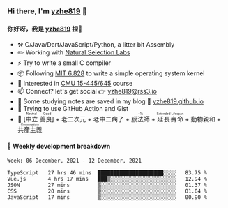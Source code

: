 ### Hi there, I'm [yzhe819](https://github.com/yzhe819) 👋

#### 你好呀，我是 [yzhe819](https://github.com/yzhe819) 捏👋

- :hammer_and_pick: C/Java/Dart/JavaScript/Python, a litter bit Assembly
- :pencil2: Working with [Natural Selection Labs](https://github.com/NaturalSelectionLabs)
- ⚡ Try to write a small C compiler
- 📦 Following [MIT 6.828](https://pdos.csail.mit.edu/6.828/2018/overview.html) to write a simple operating system kernel
- 🧪 Interested in [CMU 15-445/645](https://15445.courses.cs.cmu.edu/fall2020/) course
- 📫 Connect? let's get social 👉 yzhe819@rss3.io
- :scroll: Some studying notes are saved in my blog :space_invader: [yzhe819.github.io](https://yzhe819.github.io/)
- 🌟 Trying to use GitHub Action and Gist
- 🔑 <ruby>[中立 善良]<rp>（</rp><rt>Neutral Good</rt><rp>）</rp></ruby> + 老二次元 + 老中二病了 + <ruby>膜法師<rp>（</rp><rt>+1s</rt><rp>）</rp></ruby> + <ruby>延長壽命<rp>（</rp><rt>Extended Lifespan</rt><rp>）</rp></ruby> + 動物親和 + <ruby>共產主義<rp>（</rp><rt>Communism</rt><rp>）</rp></ruby>



#### 📝 Weekly development breakdown

<!--START_SECTION:waka-->
```text
Week: 06 December, 2021 - 12 December, 2021

TypeScript   27 hrs 46 mins  █████████████████████░░░░   83.75 % 
Vue.js       4 hrs 17 mins   ███▒░░░░░░░░░░░░░░░░░░░░░   12.94 % 
JSON         27 mins         ▒░░░░░░░░░░░░░░░░░░░░░░░░   01.37 % 
CSS          20 mins         ▒░░░░░░░░░░░░░░░░░░░░░░░░   01.04 % 
JavaScript   17 mins         ▒░░░░░░░░░░░░░░░░░░░░░░░░   00.90 % 
```
<!--END_SECTION:waka-->



